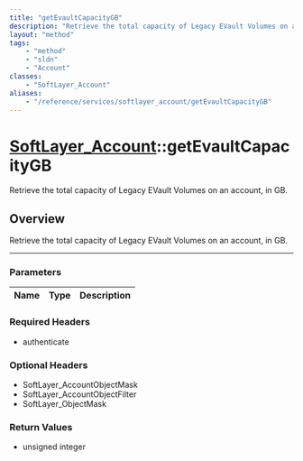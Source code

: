 ```yaml
---
title: "getEvaultCapacityGB"
description: "Retrieve the total capacity of Legacy EVault Volumes on an account, in GB."
layout: "method"
tags:
    - "method"
    - "sldn"
    - "Account"
classes:
    - "SoftLayer_Account"
aliases:
    - "/reference/services/softlayer_account/getEvaultCapacityGB"
---
```

# [SoftLayer_Account](/reference/services/SoftLayer_Account)::getEvaultCapacityGB


Retrieve the total capacity of Legacy EVault Volumes on an account, in GB.


## Overview 
Retrieve the total capacity of Legacy EVault Volumes on an account, in GB.

-----

### Parameters 
|Name | Type | Description |
| --- | --- | --- |


### Required Headers
* authenticate


### Optional Headers
* SoftLayer_AccountObjectMask
* SoftLayer_AccountObjectFilter
* SoftLayer_ObjectMask

### Return Values
* unsigned integer




